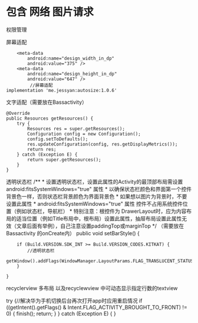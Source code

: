 # 包含 网络 图片请求


权限管理


屏幕适配 
  <!-- AndroidAutoSize -->
        <meta-data
            android:name="design_width_in_dp"
            android:value="375" />
        <meta-data
            android:name="design_height_in_dp"
            android:value="647" />
             //屏幕适配
    implementation 'me.jessyan:autosize:1.0.6'
           
           
文字适配（需要放在Bassactivity）

    @Override
    public Resources getResources() {
        try {
            Resources res = super.getResources();
            Configuration config = new Configuration();
            config.setToDefaults();
            res.updateConfiguration(config, res.getDisplayMetrics());
            return res;
        } catch (Exception E) {
            return super.getResources();
        }
    }
    
    
    
透明状态栏
 /**
     * 设置透明状态栏，设置此属性的Activity的最顶部布局需设置 android:fitsSystemWindows="true" 属性
     * 以确保状态栏颜色和界面第一个控件背景色一样，否则状态栏背景颜色为界面背景色
     * 如果想以图片为背景时，不要设置此属性
     * android:fitsSystemWindows="true" 属性 控件不占用系统控件位置（例如状态栏，导航栏）
     * 特别注意：根控件为 DrawerLayout时，应为内容布局的适当位置（例如Title布局中，根布局）设置此属性，抽屉布局设置此属性无效（文章后面有举例），自己注意设置paddingTop或marginTop
     */
     （需要放在Bassactivity  的onCreate内）
    public void setBarStyle() {

        if (Build.VERSION.SDK_INT >= Build.VERSION_CODES.KITKAT) {
            //透明状态栏
            getWindow().addFlags(WindowManager.LayoutParams.FLAG_TRANSLUCENT_STATUS);
        }

    }
    
    
    
recyclerview 多布局   以及recyclewview 中可动态显示指定行数的textview



  try {//解决华为手机切换后台再次打开app时应用重启情况
            if ((getIntent().getFlags() & Intent.FLAG_ACTIVITY_BROUGHT_TO_FRONT) != 0) {
                finish();
                return;
            }
        } catch (Exception E) {
        }
        
        
